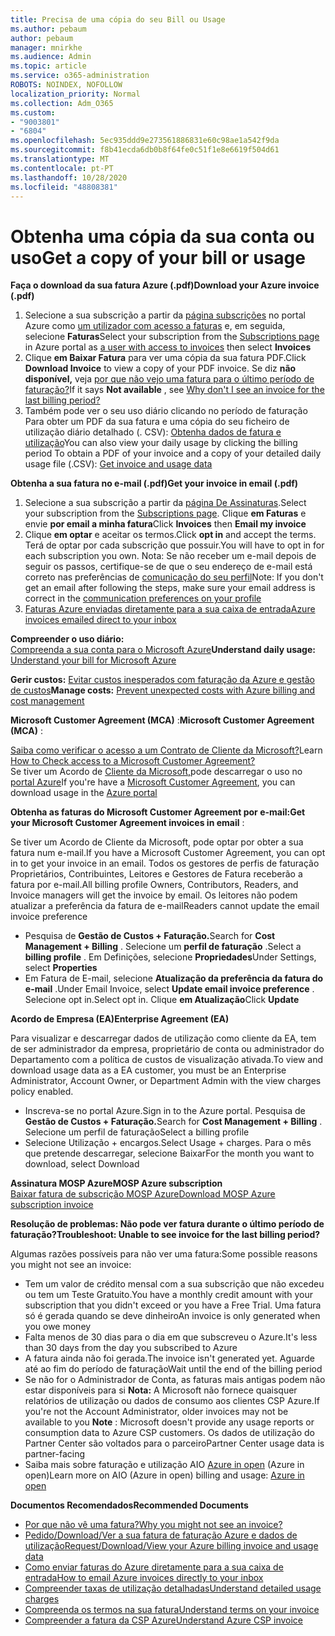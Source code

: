 ```yaml
---
title: Precisa de uma cópia do seu Bill ou Usage
ms.author: pebaum
author: pebaum
manager: mnirkhe
ms.audience: Admin
ms.topic: article
ms.service: o365-administration
ROBOTS: NOINDEX, NOFOLLOW
localization_priority: Normal
ms.collection: Adm_O365
ms.custom:
- "9003801"
- "6804"
ms.openlocfilehash: 5ec935ddd9e273561886831e60c98ae1a542f9da
ms.sourcegitcommit: f8b41ecda6db0b8f64fe0c51f1e8e6619f504d61
ms.translationtype: MT
ms.contentlocale: pt-PT
ms.lasthandoff: 10/28/2020
ms.locfileid: "48808381"
---
```

# <a name="get-a-copy-of-your-bill-or-usage"></a><span data-ttu-id="8bcac-102">Obtenha uma cópia da sua conta ou uso</span><span class="sxs-lookup"><span data-stu-id="8bcac-102">Get a copy of your bill or usage</span></span>

<span data-ttu-id="8bcac-103">**Faça o download da sua fatura Azure (.pdf)**</span><span class="sxs-lookup"><span data-stu-id="8bcac-103">**Download your Azure invoice (.pdf)**</span></span>

1. <span data-ttu-id="8bcac-104">Selecione a sua subscrição a partir da [página subscrições](https://portal.azure.com/#blade/Microsoft_Azure_Billing/SubscriptionsBlade) no portal Azure como [um utilizador com acesso a faturas](https://docs.microsoft.com/azure/cost-management-billing/manage/manage-billing-access?WT.mc_id=Portal-Microsoft_Azure_Support) e, em seguida, selecione **Faturas**</span><span class="sxs-lookup"><span data-stu-id="8bcac-104">Select your subscription from the [Subscriptions page](https://portal.azure.com/#blade/Microsoft_Azure_Billing/SubscriptionsBlade) in Azure portal as [a user with access to invoices](https://docs.microsoft.com/azure/cost-management-billing/manage/manage-billing-access?WT.mc_id=Portal-Microsoft_Azure_Support) then select **Invoices**</span></span>
2. <span data-ttu-id="8bcac-105">Clique **em Baixar Fatura** para ver uma cópia da sua fatura PDF.</span><span class="sxs-lookup"><span data-stu-id="8bcac-105">Click **Download Invoice** to view a copy of your PDF invoice.</span></span> <span data-ttu-id="8bcac-106">Se diz **não disponível,** veja [por que não vejo uma fatura para o último período de faturação?](https://docs.microsoft.com/azure/cost-management-billing/manage/download-azure-invoice-daily-usage-date?WT.mc_id=Portal-Microsoft_Azure_Support#noinvoice)</span><span class="sxs-lookup"><span data-stu-id="8bcac-106">If it says **Not available** , see [Why don't I see an invoice for the last billing period?](https://docs.microsoft.com/azure/cost-management-billing/manage/download-azure-invoice-daily-usage-date?WT.mc_id=Portal-Microsoft_Azure_Support#noinvoice)</span></span>
3. <span data-ttu-id="8bcac-107">Também pode ver o seu uso diário clicando no período de faturação Para obter um PDF da sua fatura e uma cópia do seu ficheiro de utilização diário detalhado (. CSV): [Obtenha dados de fatura e utilização](https://docs.microsoft.com/azure/cost-management-billing/manage/download-azure-invoice-daily-usage-date?WT.mc_id=Portal-Microsoft_Azure_Support)</span><span class="sxs-lookup"><span data-stu-id="8bcac-107">You can also view your daily usage by clicking the billing period To obtain a PDF of your invoice and a copy of your detailed daily usage file (.CSV): [Get invoice and usage data](https://docs.microsoft.com/azure/cost-management-billing/manage/download-azure-invoice-daily-usage-date?WT.mc_id=Portal-Microsoft_Azure_Support)</span></span>

<span data-ttu-id="8bcac-108">**Obtenha a sua fatura no e-mail (.pdf)**</span><span class="sxs-lookup"><span data-stu-id="8bcac-108">**Get your invoice in email (.pdf)**</span></span>

1. <span data-ttu-id="8bcac-109">Selecione a sua subscrição a partir da [página De Assinaturas](https://ms.portal.azure.com/#blade/Microsoft_Azure_Billing/SubscriptionsBlade).</span><span class="sxs-lookup"><span data-stu-id="8bcac-109">Select your subscription from the [Subscriptions page](https://ms.portal.azure.com/#blade/Microsoft_Azure_Billing/SubscriptionsBlade).</span></span> <span data-ttu-id="8bcac-110">Clique **em Faturas** e envie **por email a minha fatura**</span><span class="sxs-lookup"><span data-stu-id="8bcac-110">Click **Invoices** then **Email my invoice**</span></span>
2. <span data-ttu-id="8bcac-111">Clique **em optar** e aceitar os termos.</span><span class="sxs-lookup"><span data-stu-id="8bcac-111">Click **opt in** and accept the terms.</span></span> <span data-ttu-id="8bcac-112">Terá de optar por cada subscrição que possuir.</span><span class="sxs-lookup"><span data-stu-id="8bcac-112">You will have to opt in for each subscription you own.</span></span> <span data-ttu-id="8bcac-113">Nota: Se não receber um e-mail depois de seguir os passos, certifique-se de que o seu endereço de e-mail está correto nas preferências de [comunicação do seu perfil](https://account.windowsazure.com/profile)</span><span class="sxs-lookup"><span data-stu-id="8bcac-113">Note: If you don't get an email after following the steps, make sure your email address is correct in the [communication preferences on your profile](https://account.windowsazure.com/profile)</span></span>
3. [<span data-ttu-id="8bcac-114">Faturas Azure enviadas diretamente para a sua caixa de entrada</span><span class="sxs-lookup"><span data-stu-id="8bcac-114">Azure invoices emailed direct to your inbox</span></span>](https://azure.microsoft.com/blog/azure-email-invoices/)

<span data-ttu-id="8bcac-115">**Compreender o uso diário:**  
 [Compreenda a sua conta para o Microsoft Azure](https://docs.microsoft.com/azure/cost-management-billing/understand/review-individual-bill?WT.mc_id=Portal-Microsoft_Azure_Support)</span><span class="sxs-lookup"><span data-stu-id="8bcac-115">**Understand daily usage:** 
[Understand your bill for Microsoft Azure](https://docs.microsoft.com/azure/cost-management-billing/understand/review-individual-bill?WT.mc_id=Portal-Microsoft_Azure_Support)</span></span>  

<span data-ttu-id="8bcac-116">**Gerir custos:** [Evitar custos inesperados com faturação da Azure e gestão de custos](https://docs.microsoft.com/azure/cost-management-billing/manage/getting-started?WT.mc_id=Portal-Microsoft_Azure_Support)</span><span class="sxs-lookup"><span data-stu-id="8bcac-116">**Manage costs:** [Prevent unexpected costs with Azure billing and cost management](https://docs.microsoft.com/azure/cost-management-billing/manage/getting-started?WT.mc_id=Portal-Microsoft_Azure_Support)</span></span>  

<span data-ttu-id="8bcac-117">**Microsoft Customer Agreement (MCA)** :</span><span class="sxs-lookup"><span data-stu-id="8bcac-117">**Microsoft Customer Agreement (MCA)** :</span></span>

<span data-ttu-id="8bcac-118">[Saiba como verificar o acesso a um Contrato de Cliente da Microsoft?](https://docs.microsoft.com/azure/cost-management-billing/manage/download-azure-invoice-daily-usage-date?WT.mc_id=Portal-Microsoft_Azure_Support#check-access-to-a-microsoft-customer-agreement)</span><span class="sxs-lookup"><span data-stu-id="8bcac-118">Learn  [How to Check access to a Microsoft Customer Agreement?](https://docs.microsoft.com/azure/cost-management-billing/manage/download-azure-invoice-daily-usage-date?WT.mc_id=Portal-Microsoft_Azure_Support#check-access-to-a-microsoft-customer-agreement)</span></span>  
<span data-ttu-id="8bcac-119">Se tiver um Acordo de [Cliente da Microsoft,](https://docs.microsoft.com/azure/cost-management-billing/manage/download-azure-invoice-daily-usage-date?WT.mc_id=Portal-Microsoft_Azure_Support#check-access-to-a-microsoft-customer-agreement)pode descarregar o uso no [portal Azure](https://portal.azure.com/)</span><span class="sxs-lookup"><span data-stu-id="8bcac-119">If you're have a [Microsoft Customer Agreement](https://docs.microsoft.com/azure/cost-management-billing/manage/download-azure-invoice-daily-usage-date?WT.mc_id=Portal-Microsoft_Azure_Support#check-access-to-a-microsoft-customer-agreement), you can download usage in the [Azure portal](https://portal.azure.com/)</span></span>

<span data-ttu-id="8bcac-120">**Obtenha as faturas do Microsoft Customer Agreement por e-mail:**</span><span class="sxs-lookup"><span data-stu-id="8bcac-120">**Get your Microsoft Customer Agreement invoices in email** :</span></span>

<span data-ttu-id="8bcac-121">Se tiver um Acordo de Cliente da Microsoft, pode optar por obter a sua fatura num e-mail.</span><span class="sxs-lookup"><span data-stu-id="8bcac-121">If you have a Microsoft Customer Agreement, you can opt in to get your invoice in an email.</span></span> <span data-ttu-id="8bcac-122">Todos os gestores de perfis de faturação Proprietários, Contribuintes, Leitores e Gestores de Fatura receberão a fatura por e-mail.</span><span class="sxs-lookup"><span data-stu-id="8bcac-122">All billing profile Owners, Contributors, Readers, and Invoice managers will get the invoice by email.</span></span> <span data-ttu-id="8bcac-123">Os leitores não podem atualizar a preferência da fatura de e-mail</span><span class="sxs-lookup"><span data-stu-id="8bcac-123">Readers cannot update the email invoice preference</span></span>

- <span data-ttu-id="8bcac-124">Pesquisa de **Gestão de Custos + Faturação.**</span><span class="sxs-lookup"><span data-stu-id="8bcac-124">Search for **Cost Management + Billing** .</span></span> <span data-ttu-id="8bcac-125">Selecione um **perfil de faturação** .</span><span class="sxs-lookup"><span data-stu-id="8bcac-125">Select a **billing profile** .</span></span> <span data-ttu-id="8bcac-126">Em Definições, selecione **Propriedades**</span><span class="sxs-lookup"><span data-stu-id="8bcac-126">Under Settings, select **Properties**</span></span>
- <span data-ttu-id="8bcac-127">Em Fatura de E-mail, selecione **Atualização da preferência da fatura do e-mail** .</span><span class="sxs-lookup"><span data-stu-id="8bcac-127">Under Email Invoice, select **Update email invoice preference** .</span></span> <span data-ttu-id="8bcac-128">Selecione opt in.</span><span class="sxs-lookup"><span data-stu-id="8bcac-128">Select opt in.</span></span> <span data-ttu-id="8bcac-129">Clique **em Atualização**</span><span class="sxs-lookup"><span data-stu-id="8bcac-129">Click **Update**</span></span>

<span data-ttu-id="8bcac-130">**Acordo de Empresa (EA)**</span><span class="sxs-lookup"><span data-stu-id="8bcac-130">**Enterprise Agreement (EA)**</span></span>

<span data-ttu-id="8bcac-131">Para visualizar e descarregar dados de utilização como cliente da EA, tem de ser administrador da empresa, proprietário de conta ou administrador do Departamento com a política de custos de visualização ativada.</span><span class="sxs-lookup"><span data-stu-id="8bcac-131">To view and download usage data as a EA customer, you must be an Enterprise Administrator, Account Owner, or Department Admin with the view charges policy enabled.</span></span>

- <span data-ttu-id="8bcac-132">Inscreva-se no portal Azure.</span><span class="sxs-lookup"><span data-stu-id="8bcac-132">Sign in to the Azure portal.</span></span> <span data-ttu-id="8bcac-133">Pesquisa de **Gestão de Custos + Faturação.**</span><span class="sxs-lookup"><span data-stu-id="8bcac-133">Search for **Cost Management + Billing** .</span></span> <span data-ttu-id="8bcac-134">Selecione um perfil de faturação</span><span class="sxs-lookup"><span data-stu-id="8bcac-134">Select a billing profile</span></span>
- <span data-ttu-id="8bcac-135">Selecione Utilização + encargos.</span><span class="sxs-lookup"><span data-stu-id="8bcac-135">Select Usage + charges.</span></span> <span data-ttu-id="8bcac-136">Para o mês que pretende descarregar, selecione Baixar</span><span class="sxs-lookup"><span data-stu-id="8bcac-136">For the month you want to download, select Download</span></span>

<span data-ttu-id="8bcac-137">**Assinatura MOSP Azure**</span><span class="sxs-lookup"><span data-stu-id="8bcac-137">**MOSP Azure subscription**</span></span>  
[<span data-ttu-id="8bcac-138">Baixar fatura de subscrição MOSP Azure</span><span class="sxs-lookup"><span data-stu-id="8bcac-138">Download MOSP Azure subscription invoice</span></span>](https://docs.microsoft.com/azure/cost-management-billing/understand/download-azure-invoice?WT.mc_id=Portal-Microsoft_Azure_Support#download-your-mosp-azure-subscription-invoice)

<span data-ttu-id="8bcac-139">**Resolução de problemas: Não pode ver fatura durante o último período de faturação?**</span><span class="sxs-lookup"><span data-stu-id="8bcac-139">**Troubleshoot: Unable to see invoice for the last billing period?**</span></span>

<span data-ttu-id="8bcac-140">Algumas razões possíveis para não ver uma fatura:</span><span class="sxs-lookup"><span data-stu-id="8bcac-140">Some possible reasons you might not see an invoice:</span></span>

- <span data-ttu-id="8bcac-141">Tem um valor de crédito mensal com a sua subscrição que não excedeu ou tem um Teste Gratuito.</span><span class="sxs-lookup"><span data-stu-id="8bcac-141">You have a monthly credit amount with your subscription that you didn't exceed or you have a Free Trial.</span></span> <span data-ttu-id="8bcac-142">Uma fatura só é gerada quando se deve dinheiro</span><span class="sxs-lookup"><span data-stu-id="8bcac-142">An invoice is only generated when you owe money</span></span>
- <span data-ttu-id="8bcac-143">Falta menos de 30 dias para o dia em que subscreveu o Azure.</span><span class="sxs-lookup"><span data-stu-id="8bcac-143">It's less than 30 days from the day you subscribed to Azure</span></span>
- <span data-ttu-id="8bcac-144">A fatura ainda não foi gerada.</span><span class="sxs-lookup"><span data-stu-id="8bcac-144">The invoice isn't generated yet.</span></span> <span data-ttu-id="8bcac-145">Aguarde até ao fim do período de faturação</span><span class="sxs-lookup"><span data-stu-id="8bcac-145">Wait until the end of the billing period</span></span>
- <span data-ttu-id="8bcac-146">Se não for o Administrador de Conta, as faturas mais antigas podem não estar disponíveis para si **Nota:** A Microsoft não fornece quaisquer relatórios de utilização ou dados de consumo aos clientes CSP Azure.</span><span class="sxs-lookup"><span data-stu-id="8bcac-146">If you're not the Account Administrator, older invoices may not be available to you **Note** : Microsoft doesn't provide any usage reports or consumption data to Azure CSP customers.</span></span> <span data-ttu-id="8bcac-147">Os dados de utilização do Partner Center são voltados para o parceiro</span><span class="sxs-lookup"><span data-stu-id="8bcac-147">Partner Center usage data is partner-facing</span></span>
- <span data-ttu-id="8bcac-148">Saiba mais sobre faturação e utilização AIO [Azure in open](https://azure.microsoft.com/offers/ms-azr-0111p/) (Azure in open)</span><span class="sxs-lookup"><span data-stu-id="8bcac-148">Learn more on AIO (Azure in open) billing and usage: [Azure in open](https://azure.microsoft.com/offers/ms-azr-0111p/)</span></span>

<span data-ttu-id="8bcac-149">**Documentos Recomendados**</span><span class="sxs-lookup"><span data-stu-id="8bcac-149">**Recommended Documents**</span></span>

- [<span data-ttu-id="8bcac-150">Por que não vê uma fatura?</span><span class="sxs-lookup"><span data-stu-id="8bcac-150">Why you might not see an invoice?</span></span>](https://docs.microsoft.com/azure/cost-management-billing/understand/download-azure-invoice?WT.mc_id=Portal-Microsoft_Azure_Support#noinvoice)
- [<span data-ttu-id="8bcac-151">Pedido/Download/Ver a sua fatura de faturação Azure e dados de utilização</span><span class="sxs-lookup"><span data-stu-id="8bcac-151">Request/Download/View your Azure billing invoice and usage data</span></span>](https://docs.microsoft.com/azure/cost-management-billing/manage/download-azure-invoice-daily-usage-date?WT.mc_id=Portal-Microsoft_Azure_Support)
- [<span data-ttu-id="8bcac-152">Como enviar faturas do Azure diretamente para a sua caixa de entrada</span><span class="sxs-lookup"><span data-stu-id="8bcac-152">How to email Azure invoices directly to your inbox</span></span>](https://docs.microsoft.com/azure/cost-management-billing/manage/download-azure-invoice-daily-usage-date?WT.mc_id=Portal-Microsoft_Azure_Support)
- [<span data-ttu-id="8bcac-153">Compreender taxas de utilização detalhadas</span><span class="sxs-lookup"><span data-stu-id="8bcac-153">Understand detailed usage charges</span></span>](https://docs.microsoft.com/azure/cost-management-billing/understand/review-individual-bill?WT.mc_id=Portal-Microsoft_Azure_Support#csv)
- [<span data-ttu-id="8bcac-154">Compreenda os termos na sua fatura</span><span class="sxs-lookup"><span data-stu-id="8bcac-154">Understand terms on your invoice</span></span>](https://docs.microsoft.com/azure/cost-management-billing/understand/understand-invoice?WT.mc_id=Portal-Microsoft_Azure_Support)
- [<span data-ttu-id="8bcac-155">Compreender a fatura da CSP Azure</span><span class="sxs-lookup"><span data-stu-id="8bcac-155">Understand Azure CSP invoice</span></span>](https://docs.microsoft.com/partner-center/azure-plan-lp?WT.mc_id=Portal-Microsoft_Azure_Support)

